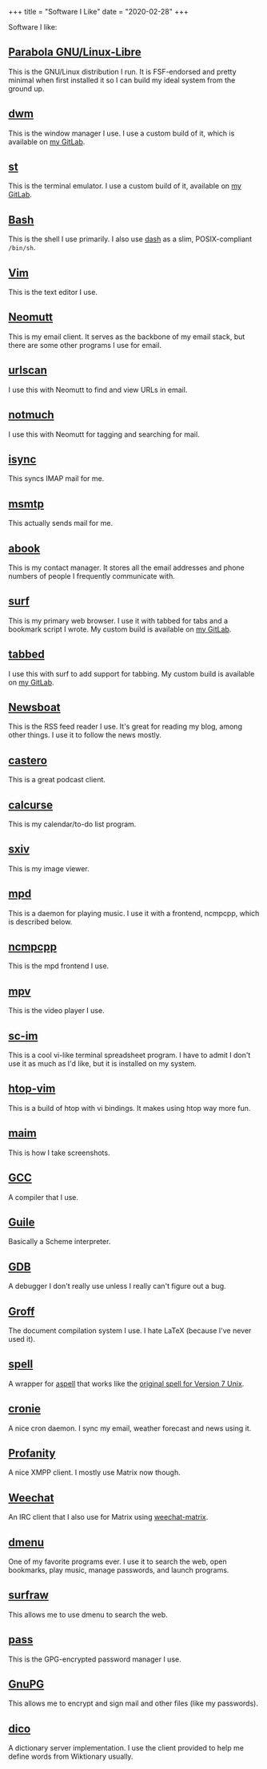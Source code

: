 +++
title = "Software I Like"
date = "2020-02-28"
+++

Software I like:

## [Parabola GNU/Linux-Libre](https://parabola.nu/)

This is the GNU/Linux distribution I run. It is FSF-endorsed and
pretty minimal when first installed it so I can build my ideal system
from the ground up.

## [dwm](https://dwm.suckless.org/)

This is the window manager I use. I use a custom build of it, which is
available
on [my GitLab](https://gitlab.com/swegbun/).

## [st](https://st.suckless.org/)

This is the terminal emulator. I use a custom build of it, available
on
[my GitLab](https://gitlab.com/swegbun/).

## [Bash](https://gnu.org/software/bash/)

This is the shell I use primarily. I also use
[dash](http://gondor.apana.org.au/~herbert/dash/) as a slim,
POSIX-compliant `/bin/sh`.

## [Vim](https://vim.org/)

This is the text editor I use.

## [Neomutt](https://neomutt.org/)

This is my email client. It serves as the backbone of my email stack,
but there
are some other programs I use for email.

## [urlscan](https://github.com/firecat53/urlscan)

I use this with Neomutt to find and view URLs in email.

## [notmuch](https://notmuchmail.org/)

I use this with Neomutt for tagging and searching for mail.

## [isync](http://isync.sourceforge.net/)

This syncs IMAP mail for me.

## [msmtp](https://marlam.de/msmtp/)

This actually sends mail for me.

## [abook](http://abook.sourceforge.net/)

This is my contact manager. It stores all the email addresses and
phone numbers
of people I frequently communicate with.

## [surf](https://surf.suckless.org/)

This is my primary web browser. I use it with tabbed for tabs and a
bookmark
script I wrote. My custom build is available on
[my GitLab](https://gitlab.com/swegbun/).

## [tabbed](https://tools.suckless.org/tabbed/)

I use this with surf to add support for tabbing. My custom build is
available on
[my GitLab](https://gitlab.com/swegbun/).

## [Newsboat](https://newsboat.org/)

This is the RSS feed reader I use. It's great for reading my blog,
among other
things. I use it to follow the news mostly.

## [castero](https://github.com/xgi/castero/)

This is a great podcast client.

## [calcurse](https://www.calcurse.org/)

This is my calendar/to-do list program.

## [sxiv](https://github.com/muennich/sxiv/)

This is my image viewer.

## [mpd](https://www.musicpd.org/)

This is a daemon for playing music. I use it with a frontend, ncmpcpp,
which is
described below.

## [ncmpcpp](http://rybczak.net/ncmpcpp/)

This is the mpd frontend I use.

## [mpv](https://mpv.io/)

This is the video player I use.

## [sc-im](https://github.com/andmarti1424/sc-im)

This is a cool vi-like terminal spreadsheet program. I have to admit I
don't use
it as much as I'd like, but it is installed on my system.

## [htop-vim](https://github.com/KoffeinFlummi/htop-vim)

This is a build of htop with vi bindings. It makes using htop way more
fun.

## [maim](https://github.com/naelstrof/maim)

This is how I take screenshots.

## [GCC](https://gcc.gnu.org/)

A compiler that I use.

## [Guile](https://www.gnu.org/software/guile/)

Basically a Scheme interpreter.

## [GDB]("https://www.gnu.org/software/gdb/")

A debugger I don't really use unless I really can't figure out a bug.

## [Groff](https://www.gnu.org/software/groff/)

The document compilation system I use. I hate LaTeX (because I've
never used
it).

## [spell](https://savannah.gnu.org/projects/spell/)

A wrapper for [aspell](http://aspell.net/) that works like the
[original spell for Version 7
Unix](https://en.wikipedia.org/wiki/Spell_(Unix)).

## [cronie](https://github.com/cronie-crond/cronie)

A nice cron daemon. I sync my email, weather forecast and news using
it.

## [Profanity](https://profanity-im.github.io/)

A nice XMPP client. I mostly use Matrix now though.

## [Weechat](https://weechat.org/)

An IRC client that I also use for Matrix using
[weechat-matrix](https://github.com/poljar/weechat-matrix).

## [dmenu](https://tools.suckless.org/dmenu/)

One of my favorite programs ever. I use it to search the web, open
bookmarks,
play music, manage passwords, and launch programs.

## [surfraw](http://surfraw.org/)

This allows me to use dmenu to search the web.

## [pass](https://www.passwordstore.org/)

This is the GPG-encrypted password manager I use.

## [GnuPG](https://gnupg.org/)

This allows me to encrypt and sign mail and other files (like my
passwords).

## [dico](https://puszcza.gnu.org.ua/software/dico/)

A dictionary server implementation. I use the client provided to help
me define
words from Wiktionary usually.
